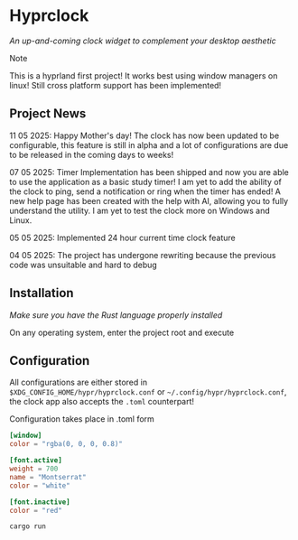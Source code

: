 # Hyprclock
_An up-and-coming clock widget to complement your desktop aesthetic_

> [!Note] 
> This is a hyprland first project! It works best using window managers on linux!
> Still cross platform support has been implemented!

## Project News
11 05 2025:
    Happy Mother's day!
    The clock has now been updated to be configurable, this feature is still in alpha and a lot of configurations are due to be released in the coming days to weeks!

07 05 2025:
    Timer Implementation has been shipped and now you are able to use the application as a basic study timer!
    I am yet to add the ability of the clock to ping, send a notification or ring when the timer has ended!
    A new help page has been created with the help with AI, allowing you to fully understand the utility. 
    I am yet to test the clock more on Windows and Linux.

05 05 2025:
    Implemented 24 hour current time clock feature

04 05 2025:
    The project has undergone rewriting because the previous code was unsuitable and hard to debug

## Installation
_Make sure you have the Rust language properly installed_

On any operating system, enter the project root and execute

## Configuration
All configurations are either stored in `$XDG_CONFIG_HOME/hypr/hyprclock.conf` or `~/.config/hypr/hyprclock.conf`, the clock app also accepts the `.toml` counterpart!

Configuration takes place in .toml form

```toml
[window]
color = "rgba(0, 0, 0, 0.8)"

[font.active]
weight = 700
name = "Montserrat"
color = "white"

[font.inactive]
color = "red"
```


```bash
cargo run
```
